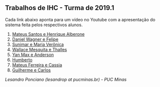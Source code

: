 ## Trabalhos de IHC - Turma de 2019.1 ##

Cada link abaixo aponta para um vídeo no Youtube com a apresentação do sistema feita pelos respectivos alunos.

1. [Mateus Santos e Henrique Alberone](https://youtu.be/cAa18ZdLKtw)
1. [Daniel Wagner e Felipe](https://www.youtube.com/watch?v=0agu4NU4BiA)
1. [Sunimar e Maria Verônica](https://youtu.be/IfjNP6EnC2s)
1. [Wallace Mesquita e Thalles](https://youtu.be/qYVr_MVihSE)
1. [Yan Max e Anderson](https://youtu.be/VH_oFcfFJ20)
1. [Humberto](https://youtu.be/K6O9ir6DmWg)
1. [Mateus Ferreira e Cassia](https://youtu.be/ZMl_RG1HK7Q)
1. [Guilherme e Carlos](https://www.youtube.com/watch?v=7z4ZZHiCGj4)


_Lesandro Ponciano (lesandrop at pucminas.br) - PUC Minas_
